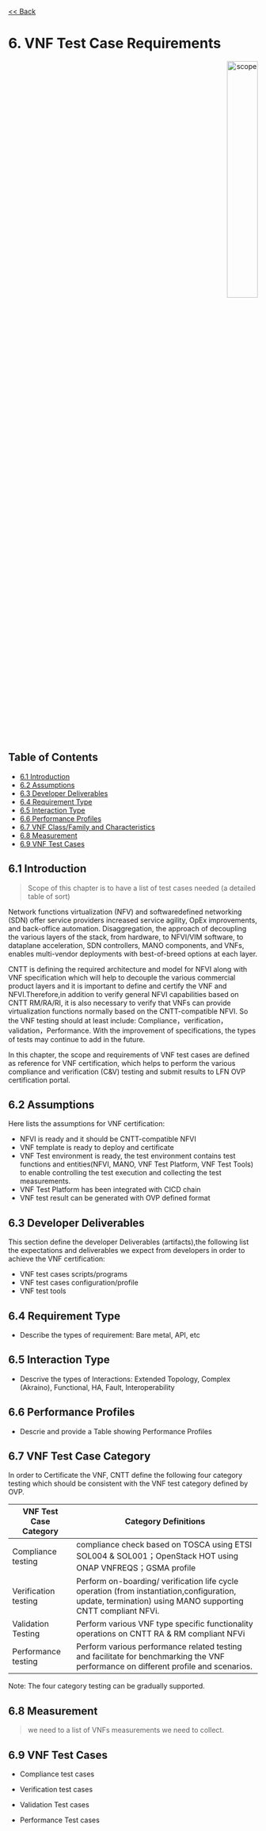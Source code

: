[<< Back](../)

# 6. VNF Test Case Requirements
<p align="right"><img src="../figures/bogo_ifo.png" alt="scope" title="Scope" width="35%"/></p>

## Table of Contents
* [6.1 Introduction](#6.1)
* [6.2 Assumptions](#6.2)
* [6.3 Developer Deliverables](#6.3)
* [6.4 Requirement Type](#6.4)
* [6.5 Interaction Type](#6.5)
* [6.6 Performance Profiles](#6.6)
* [6.7 VNF Class/Family and Characteristics](#6.7)
* [6.8 Measurement](#6.8)
* [6.9 VNF Test Cases](#6.9)

<a name="6.1"></a>
## 6.1 Introduction

> Scope of this chapter is to have a list of test cases needed (a detailed table of sort)

Network functions virtualization (NFV) and softwaredefined networking (SDN) offer service providers increased service agility, OpEx improvements, and back-office automation. Disaggregation, the approach of decoupling the various layers of the stack, from hardware, to NFVI/VIM software, to dataplane acceleration, SDN controllers, MANO components, and VNFs, enables multi-vendor deployments with best-of-breed options at each layer.

CNTT is defining the required architecture and model for NFVI along with VNF specification which will help to decouple the various commercial product layers and it is important to define and certify the VNF and NFVI.Therefore,in addition to verify general NFVI capabilities based on CNTT RM/RA/RI, it is also necessary to verify that VNFs can provide virtualization functions normally based on the CNTT-compatible NFVI. So the VNF testing should at least include: Compliance，verification，validation，Performance. With the improvement of specifications, the types of tests may continue to add in the future.

In this chapter, the scope and requirements of VNF test cases are defined as reference for VNF certification, which helps to perform the various compliance and verification (C&V) testing and submit results to LFN OVP certification portal.

<a name="6.2"></a>
## 6.2 Assumptions
Here lists the assumptions for VNF certification:
- NFVI is ready and it should be CNTT-compatible NFVI
- VNF template is ready to deploy and certificate
- VNF Test environment is ready, the test environment contains test functions and entities(NFVI, MANO, VNF Test Platform, VNF Test Tools) to enable controlling the test execution and collecting the test measurements.
- VNF Test Platform has been integrated with CICD chain
- VNF test result can be generated with OVP defined format

<a name="6.3"></a>
## 6.3 Developer Deliverables

This section define the developer Deliverables (artifacts),the following list the expectations and deliverables we expect from developers in order to achieve the VNF certification:
- VNF test cases scripts/programs
- VNF test cases configuration/profile
- VNF test tools

<a name="6.4"></a>
## 6.4 Requirement Type

- Describe the types of requirement:  Bare metal, API, etc

<a name="6.5"></a>
## 6.5 Interaction Type

- Descrive the types of Interactions: Extended Topology, Complex (Akraino), Functional, HA, Fault, Interoperability

<a name="6.6"></a>
## 6.6 Performance Profiles

- Descrie and provide a Table showing Performance Profiles

<a name="6.7"></a>
## 6.7 VNF Test Case Category
In order to Certificate the VNF, CNTT define the following four category testing which should be consistent with the VNF test category defined by OVP.

|  VNF Test Case Category   |  Category Definitions  |
| ----------------------- | ------------------|
|  Compliance testing|  compliance check based on TOSCA using ETSI SOL004 & SOL001；OpenStack HOT using ONAP VNFREQS；GSMA profile  |
|  Verification testing|  Perform on-boarding/ verification life cycle operation (from instantiation,configuration, update, termination) using MANO supporting CNTT compliant NFVi. |
| Validation Testing  |  Perform various VNF type specific functionality operations on CNTT RA & RM compliant NFVi |
|Performance testing| Perform various performance related testing and facilitate for benchmarking the VNF performance on different profile and scenarios.|

Note: The four category testing can be gradually supported.


<a name="6.8"></a>
## 6.8 Measurement

> we need to a list of VNFs measurements we need to collect.

<a name="6.9"></a>
## 6.9 VNF Test Cases
- Compliance test cases

- Verification test cases

- Validation Test cases

- Performance Test cases
